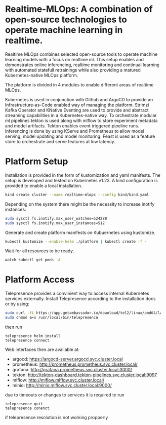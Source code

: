 # Realtime-MLOps: A combination of open-source technologies to operate machine learning in realtime.

Realtime MLOps combines selected open-source tools to operate machine learning models with a focus on realtime ml.
This setup enables and demonstrates online inferencing, realtime monitoring and continual learning with automated statefull retrainings while also providing a matured Kubernetes-native MLOps platform. 

The platform is divided in 4 modules to enable different areas of realtime MLOps. 

Kubernetes is used in conjunction with Github and ArgoCD to provide an Infrastructure-as-Code enabled way of managing the platform.
Strimzi Kafka Operator and KNative Eventing are used to provide and abstract streaming capabilities in a Kubernetes-native way.
To orchestrate modular ml pipelines tekton is used along with mlflow to store experiment metadata and model artifacts. Tekton enables event triggered pipeline runs.
Inferencing is done by using KServe and Prometheus to allow model serving, model updating and model monitoring. 
Feast is used as a feature store to orchestrate and serve features at low latency. 

# Platform Setup
Installation is provided in the form of kustomization and yaml manifests. The setup is developed and tested on Kubernetes v1.23.
A kind configuration is provided to enable a local installation. 
```bash
kind create cluster --name realtime-mlops --config kind/kind.yaml
```
Depending on the system there might be the necessity to increase inotify instances:
```bash
sudo sysctl fs.inotify.max_user_watches=524288
sudo sysctl fs.inotify.max_user_instances=512
```

Generate and create platform manifests on Kubuernetes using kustomize.
```bash
kubectl kustomize --enable-helm ./platform | kubectl create -f -
```
Wait for all resources to be ready.
```bash
watch kubectl get pods -A
```

# Platform Access
Telepresence provides a convinient way to access internal Kubernetes services externally. Install Telepresence according to the installation docs or by using:
```bash
sudo curl -fL https://app.getambassador.io/download/tel2/linux/amd64/latest/telepresence -o /usr/local/bin/telepresence
sudo chmod a+x /usr/local/bin/telepresence
```
then run
```
telepresence helm install
telepresence connect
```

Web interfaces then are available at:
- argocd: https://argocd-server.argocd.svc.cluster.local
- prometheus: http://prometheus.prometheus.svc.cluster.local/
- grafana: http://grafana.prometheus.svc.cluster.local:3000/
- tekton: http://tekton-dashboard.tekton-pipelines.svc.cluster.local:9097
- mlflow: http://mlflow.mlflow.svc.cluster.local/
- minio: http://minio.mlflow.svc.cluster.local:9000/

due to timeouts or changes to services it is required to run
```
telepresence quit
telepresence conenct
```
if telepresence resolution is not working propperly